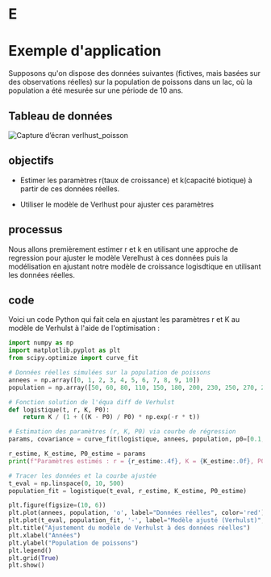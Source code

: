 
# E
# Exemple d'application

Supposons qu'on dispose des données suivantes (fictives, mais basées sur des observations réelles) sur la population de poissons dans un lac, où la population a été mesurée sur une période de 10 ans. 




## Tableau de données
![Capture d’écran verlhust_poisson](https://github.com/user-attachments/assets/682064dc-13e6-449c-b956-d1aa6c03db8d)


## objectifs
* Estimer les paramètres r(taux de croissance) et k(capacité biotique) à partir de ces données réelles. 

* Utiliser le modèle de Verlhust pour ajuster ces paramètres

## processus
Nous allons premièrement estimer r et k en utilisant une approche de regression pour ajuster le modèle Verelhust à ces données puis la modélisation en ajustant notre modèle de croissance logisdtique en utilisant les données réelles. 

## code
Voici un code Python qui fait cela en ajustant les paramètres r et K au modèle de Verhulst à l'aide de l'optimisation :


```python 
import numpy as np
import matplotlib.pyplot as plt
from scipy.optimize import curve_fit

# Données réelles simulées sur la population de poissons
annees = np.array([0, 1, 2, 3, 4, 5, 6, 7, 8, 9, 10])
population = np.array([50, 60, 80, 110, 150, 180, 200, 230, 250, 270, 290])

# Fonction solution de l'équa diff de Verhulst
def logistique(t, r, K, P0):
    return K / (1 + ((K - P0) / P0) * np.exp(-r * t))

# Estimation des paramètres (r, K, P0) via courbe de régression
params, covariance = curve_fit(logistique, annees, population, p0=[0.1, 500, 50])

r_estime, K_estime, P0_estime = params
print(f"Paramètres estimés : r = {r_estime:.4f}, K = {K_estime:.0f}, P0 = {P0_estime:.0f}")

# Tracer les données et la courbe ajustée
t_eval = np.linspace(0, 10, 500)
population_fit = logistique(t_eval, r_estime, K_estime, P0_estime)

plt.figure(figsize=(10, 6))
plt.plot(annees, population, 'o', label="Données réelles", color='red')
plt.plot(t_eval, population_fit, '-', label="Modèle ajusté (Verhulst)", color='blue')
plt.title("Ajustement du modèle de Verhulst à des données réelles")
plt.xlabel("Années")
plt.ylabel("Population de poissons")
plt.legend()
plt.grid(True)
plt.show()
```
